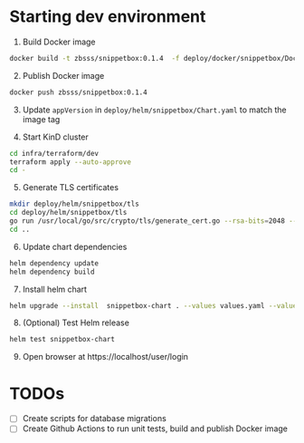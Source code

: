# Starting dev environment
1. Build Docker image
```bash
docker build -t zbsss/snippetbox:0.1.4  -f deploy/docker/snippetbox/Dockerfile .
```

2. Publish Docker image
```bash
docker push zbsss/snippetbox:0.1.4
```

3. Update `appVersion` in `deploy/helm/snippetbox/Chart.yaml` to match the image tag

4. Start KinD cluster
```bash
cd infra/terraform/dev
terraform apply --auto-approve
cd -
```

5. Generate TLS certificates
```bash
mkdir deploy/helm/snippetbox/tls
cd deploy/helm/snippetbox/tls
go run /usr/local/go/src/crypto/tls/generate_cert.go --rsa-bits=2048 --host=localhost
cd ..
```

6. Update chart dependencies
```bash
helm dependency update
helm dependency build
```

7. Install helm chart
```bash
helm upgrade --install  snippetbox-chart . --values values.yaml --values environments/dev.values.yaml
```

8. (Optional) Test Helm release
```bash
helm test snippetbox-chart
```

9. Open browser at https://localhost/user/login

# TODOs
- [ ] Create scripts for database migrations
- [ ] Create Github Actions to run unit tests, build and publish Docker image
